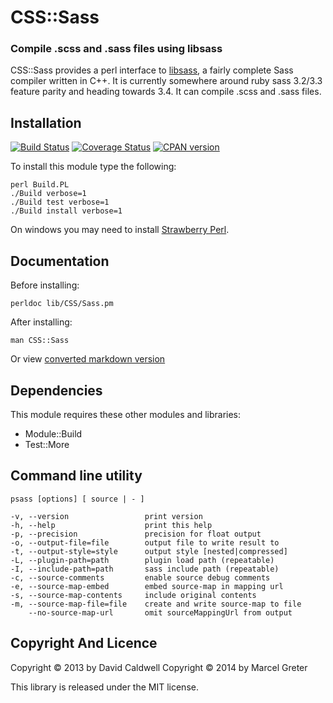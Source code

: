 CSS::Sass
=========

### Compile .scss and .sass files using libsass

CSS::Sass provides a perl interface to [libsass][1], a fairly complete Sass
compiler written in C++.  It is currently somewhere around ruby sass 3.2/3.3
feature parity and heading towards 3.4. It can compile .scss and .sass files.

[1]: https://github.com/sass/libsass

Installation
------------

[![Build Status](https://travis-ci.org/sass/perl-libsass.svg?branch=master)](https://travis-ci.org/sass/perl-libsass)
[![Coverage Status](https://img.shields.io/coveralls/sass/perl-libsass.svg)](https://coveralls.io/r/sass/perl-libsass?branch=master)
[![CPAN version](https://badge.fury.io/pl/CSS-Sass.svg)](http://badge.fury.io/pl/CSS-Sass)

To install this module type the following:

    perl Build.PL
    ./Build verbose=1
    ./Build test verbose=1
    ./Build install verbose=1

On windows you may need to install [Strawberry Perl](http://strawberryperl.com/).

Documentation
-------------

Before installing:

    perldoc lib/CSS/Sass.pm

After installing:

    man CSS::Sass

Or view [converted markdown version][1]

[1]: https://github.com/sass/perl-libsass/blob/master/lib/CSS/Sass.md

Dependencies
------------

This module requires these other modules and libraries:

  * Module::Build
  * Test::More

Command line utility
--------------------

```
psass [options] [ source | - ]
```

```
-v, --version                 print version
-h, --help                    print this help
-p, --precision               precision for float output
-o, --output-file=file        output file to write result to
-t, --output-style=style      output style [nested|compressed]
-L, --plugin-path=path        plugin load path (repeatable)
-I, --include-path=path       sass include path (repeatable)
-c, --source-comments         enable source debug comments
-e, --source-map-embed        embed source-map in mapping url
-s, --source-map-contents     include original contents
-m, --source-map-file=file    create and write source-map to file
    --no-source-map-url       omit sourceMappingUrl from output
```

Copyright And Licence
---------------------

Copyright © 2013 by David Caldwell
Copyright © 2014 by Marcel Greter

This library is released under the MIT license.